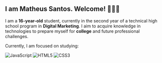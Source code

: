 ## I am Matheus Santos. Welcome! 🧑🏾‍💻

I am a **16-year-old** student, currently in the second year of a technical high school program in **Digital Marketing**. I aim to acquire knowledge in technologies to prepare myself for **college** and future professional challenges.

Currently, I am focused on studying:

![JavaScript](https://img.shields.io/badge/JavaScript-FFFF00?style=flat&logo=javascript&logoColor=black)
![HTML5](https://img.shields.io/badge/HTML5-E34F26?style=flat&logo=html5&logoColor=white)
![CSS3](https://img.shields.io/badge/CSS3-1572B6?style=flat&logo=css3&logoColor=white)
